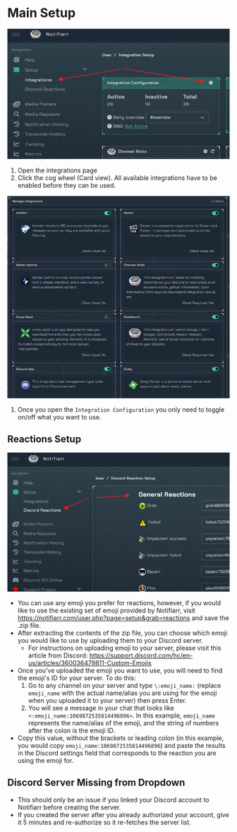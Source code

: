 # Main Setup

![open-integrations.png](../../assets/screenshots/website/open-integrations.png)

1. Open the integrations page
1. Click the cog wheel (Card view). All available integrations have to be enabled before they can be used.

![integrations-popup.png](../../assets/screenshots/website/integrations-popup.png)

1. Once you open the `Integration Configuration` you only need to toggle on/off what you want to use.

## Reactions Setup

![reaction-setup.png](../../assets/screenshots/website/reaction-setup.png)

- You can use any emoji you prefer for reactions, however, if you would like to use the existing set of emoji provided by Notifiarr, visit https://notifiarr.com/user.php?page=setup&grab=reactions and save the .zip file.
- After extracting the contents of the zip file, you can choose which emoji you would like to use by uploading them to your Discord server.
	- For instructions on uploading emoji to your server, please visit this article from Discord: https://support.discord.com/hc/en-us/articles/360036479811-Custom-Emojis
- Once you've uploaded the emoji you want to use, you will need to find the emoji's ID for your server.  To do this:
	1. Go to any channel on your server and type `\:emoji_name:` (replace `emoji_name` with the actual name/alias you are using for the emoji when you uploaded it to your server) then press Enter.
  1. You will see a message in your chat that looks like `<:emoji_name:1069872535814496896>`. In this example, `emoji_name` represents the name/alias of the emoji, and the string of numbers after the colon is the emoji ID.
- Copy this value, without the brackets or leading colon (in this example, you would copy `emoji_name:1069872535814496896`) and paste the results in the Discord settings field that corresponds to the reaction you are using the emoji for.

## Discord Server Missing from Dropdown

- This should only be an issue if you linked your Discord account to Notifiarr before creating the server.
- If you created the server after you already authorized your account, give it 5 minutes and re-authorize so it re-fetches the server list.
